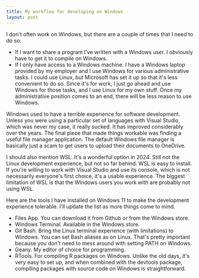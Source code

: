 ```yaml
---
title: My workflow for developing on Windows
layout: post
---
```

I don't often work on Windows, but there are a couple of times that I need to do so:

- If I want to share a program I've written with a Windows user. I obviously have to get it to compile on Windows.
- If I only have access to a Windows machine. I have a Windows laptop provided by my employer and I use Windows for various administrative tasks. I could use Linux, but Microsoft has set it up so that it's less convenient to do so. Since it's for work, I just go ahead and use Windows for those tasks, and I use Linux for my own stuff. Once my administrative position comes to an end, there will be less reason to use Windows.

Windows used to have a terrible experience for software development. Unless you were using a particular set of languages with Visual Studio, which was never my case, it really sucked. It has improved considerably over the years. The final piece that made things workable was finding a useful file manager application. The default Windows file manager is basically just a scam to get users to upload their documents to OneDrive.

I should also mention WSL. It's a wonderful option in 2024. Still not the Linux development experience, but not so far behind. WSL is easy to install. If you're willing to work with Visual Studio and use its console, which is not necessarily everyone's first choice, it's a usable experience. The biggest limitation of WSL is that the Windows users you work with are probably not using WSL.

Here are the tools I have installed on Windows 11 to make the development experience tolerable. I'll update the list as more things come to mind.

- Files App. You can download it from Github or from the Windows store.
- Windows Terminal. Available in the Windows store.
- Git Bash. Bring the Linux terminal experience (with limitations) to Windows. You can set Bash aliases as on Linux. That's pretty important because you don't need to mess around with setting PATH on Windows.
- Geany. My editor of choice for programming.
- RTools. For compiling R packages on Windows. Unlike the old days, it's very easy to set up, and when combined with the devtools package, compiling packages with source code on Windows is straightforward.